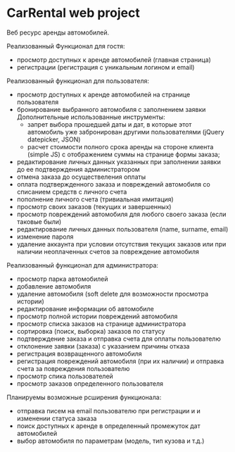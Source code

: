 # CarRental web project
 Веб ресурс аренды автомобилей.
  
Реализованный Функционал для гостя:
- просмотр доступных к аренде автомобилей (главная страница)
- регистрации (регистрация с уникальным логином и email)

Реализованный функционал для пользователя:

- просмотр доступных к аренде автомобилей на странице пользователя
- бронирование выбранного автомобиля с заполнением заявки   
	Дополнительные использованные инструменты:
	- запрет выбора прошедшей даты и дат, в которые этот автомобиль уже забронирован другими пользователями (jQuery datepicker, JSON)
	- расчет стоимости полного срока аренды на стороне клиента (simple JS) с отображением суммы на странице формы заказа;
- редактирование личных данных указанных при заполнении заявки до ее подтверждения администратором
- отмена заказа до осуществеления оплаты
- оплата подтвержденного заказа и повреждений автомобиля со списанием средств с личного счета
- пополнение личного счета (тривиальная имитация)
- просмотр своих заказов (текущих и завершенных)
- просмотр повреждений автомобиля для любого своего заказа (если таковые были)
- редактирование личных данных пользователя (name, surname, email)
- изменение пароля
- удаление аккаунта при условии отсутствия текущих заказов или при наличии неоплаченных счетов за повреждение автомобиля

Реализованный функционал для администратора:

- просмотр парка автомобилей
- добавление автомобиля
- удаление автомобиля (soft delete для возможности просмотра истории)
- редактирование информации об автомобиле
- просмотр полной истории повреждений автомобиля
- просмотр списка заказов на странице администратора
- сортировка (поиск, выборка) заказов по статусу
- подтверждение заказа  и отправка счета для оплаты пользователю
- отклонение заявки (заказа) с указанием причины отказа
- регистрация возвращенного автомобиля
- регистрация повреждений автомобиля (при их наличии) и отправка счета за повреждения пользователю
- просмотр спика пользователей
- просмотр заказов определенного пользователя

Планируемы возможные рсширения функционала:
- отправка писем на email пользователю при регистрации и и изменении статуса заказа
- поиск доступных к аренде  в определенный промежуток дат автомобилей
- выбор автомобиля по параметрам (модель, тип кузова и т.д.)
